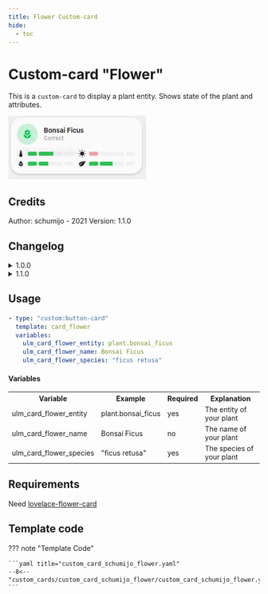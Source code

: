 ```yaml
---
title: Flower Custom-card
hide:
  - toc
---
```


<!-- markdownlint-disable MD046 -->

# Custom-card "Flower"

This is a `custom-card` to display a plant entity. Shows state of the plant and attributes.

![Generic](../../docs/assets/img/flower.png)

## Credits

Author: schumijo - 2021
Version: 1.1.0

## Changelog

<details>
<summary>1.0.0</summary>
Initial release
</details>
<details>
<summary>1.1.0</summary>
Fix language files for beta5
Updated README
</details>

## Usage

```yaml
- type: "custom:button-card"
  template: card_flower
  variables:
    ulm_card_flower_entity: plant.bonsai_ficus
    ulm_card_flower_name: Bonsai Ficus
    ulm_card_flower_species: "ficus retusa"
```

#### Variables

<table>
<tr>
<th>Variable</th>
<th>Example</th>
<th>Required</th>
<th>Explanation</th>
</tr>
<tr>
<td>ulm_card_flower_entity</td>
<td>plant.bonsai_ficus</td>
<td>yes</td>
<td>The entity of your plant</td>
</tr>
<tr>
<td>ulm_card_flower_name</td>
<td>Bonsai Ficus</td>
<td>no</td>
<td>The name of your plant</td>
</tr>
<tr>
<td>ulm_card_flower_species</td>
<td>"ficus retusa"</td>
<td>yes</td>
<td>The species of your plant</td>
</tr>
</table>

## Requirements

Need [lovelace-flower-card](https://github.com/thomasloven/lovelace-flower-card)

## Template code

??? note "Template Code"

    ```yaml title="custom_card_schumijo_flower.yaml"
    --8<-- "custom_cards/custom_card_schumijo_flower/custom_card_schumijo_flower.yaml"
    ```
